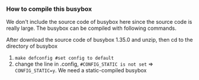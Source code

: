 ### How to compile this busybox
We don't include the source code of busybox here since the source code is really large. The busybox can be compiled with following commands.

After download the source code of busybox 1.35.0 and unzip, then cd to the directory of busybox
1. ```make defconfig #set config to default```
2. change the line in .config, `#CONFIG_STATIC is not set` => `CONFIG_STATIC=y`. We need a static-compiled busybox